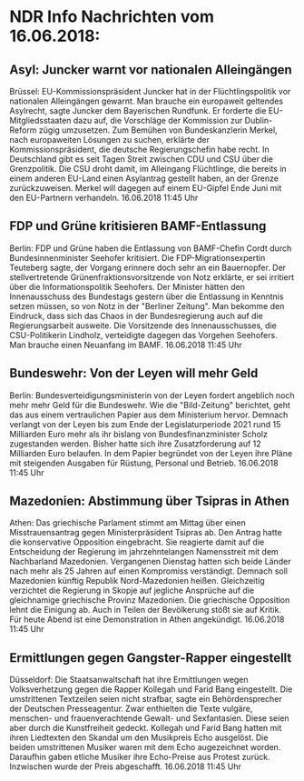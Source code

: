 # NDR Info Nachrichten vom 16.06.2018:


## Asyl: Juncker warnt vor nationalen Alleingängen
Brüssel: EU-Kommissionspräsident Juncker hat in der Flüchtlingspolitik vor nationalen Alleingängen gewarnt. Man brauche ein europaweit geltendes Asylrecht, sagte Juncker dem Bayerischen Rundfunk. Er forderte die EU-Mitgliedsstaaten dazu auf, die Vorschläge der Kommission zur Dublin-Reform zügig umzusetzen. Zum Bemühen von Bundeskanzlerin Merkel, nach europaweiten Lösungen zu suchen, erklärte der Kommissionspräsident, die deutsche Regierungschefin habe recht. In Deutschland gibt es seit Tagen Streit zwischen CDU und CSU über die Grenzpolitik. Die CSU droht damit, im Alleingang Flüchtlinge, die bereits in einem anderen EU-Land einen Asylantrag gestellt haben, an der Grenze zurückzuweisen. Merkel will dagegen auf einem EU-Gipfel Ende Juni mit den EU-Partnern verhandeln. 16.06.2018 11:45 Uhr 

## FDP und Grüne kritisieren BAMF-Entlassung
Berlin:       FDP und Grüne haben die Entlassung von BAMF-Chefin Cordt durch Bundesinnenminister Seehofer kritisiert. Die FDP-Migrationsexpertin Teuteberg sagte, der Vorgang erinnere doch sehr an ein Bauernopfer. Der stellvertretende Grünenfraktionsvorsitzende von Notz erklärte, er sei irritiert über die Informationspolitik Seehofers. Der Minister hätten den Innenausschuss des Bundestags gestern über die Entlassung in Kenntnis setzen müssen, so von Notz in der "Berliner Zeitung". Man bekomme den Eindruck, dass sich das Chaos in der Bundesregierung auch auf die Regierungsarbeit ausweite. Die Vorsitzende des Innenausschusses, die CSU-Politikerin Lindholz, verteidigte dagegen das Vorgehen Seehofers. Man brauche einen Neuanfang im BAMF. 16.06.2018 11:45 Uhr 

## Bundeswehr: Von der Leyen will mehr Geld
Berlin: Bundesverteidigungsministerin von der Leyen fordert angeblich noch mehr mehr Geld für die Bundeswehr. Wie die "Bild-Zeitung" berichtet, geht das aus einem vertraulichen Papier aus dem Ministerium hervor. Demnach verlangt von der Leyen bis zum Ende der Legislaturperiode 2021 rund 15 Milliarden Euro mehr als ihr bislang von Bundesfinanzminister Scholz zugestanden werden. Bisher hatte sich ihre Zusatzforderung auf 12 Milliarden Euro belaufen. In dem Papier begründet von der Leyen ihre Pläne mit steigenden Ausgaben für Rüstung, Personal und Betrieb. 16.06.2018 11:45 Uhr 

## Mazedonien: Abstimmung über Tsipras in Athen
Athen: Das griechische Parlament stimmt am Mittag über einen Misstrauensantrag gegen Ministerpräsident Tsipras ab. Den Antrag hatte die konservative Opposition eingebracht. Sie reagierte damit auf die Entscheidung der Regierung im jahrzehntelangen Namensstreit mit dem Nachbarland Mazedonien. Vergangenen Dienstag hatten sich beide Länder nach mehr als 25 Jahren auf einen Kompromiss verständigt. Demnach soll Mazedonien künftig Republik Nord-Mazedonien heißen. Gleichzeitig verzichtet die Regierung in Skopje auf jegliche Ansprüche auf die gleichnamige griechische Provinz Mazedonien. Die griechische Opposition lehnt die Einigung ab. Auch in Teilen der Bevölkerung stößt sie auf Kritik. Für heute Abend ist eine Demonstration in Athen angekündigt. 16.06.2018 11:45 Uhr 

## Ermittlungen gegen Gangster-Rapper eingestellt
Düsseldorf: Die Staatsanwaltschaft hat ihre Ermittlungen wegen Volksverhetzung gegen die Rapper Kollegah und Farid Bang eingestellt. Die umstrittenen Textzeilen seien nicht strafbar, sagte ein Behördensprecher der Deutschen Presseagentur. Zwar enthielten die Texte vulgäre, menschen- und frauenverachtende Gewalt- und Sexfantasien. Diese seien aber durch die Kunstfreiheit gedeckt. Kollegah und Farid Bang hatten mit ihren Liedtexten den Skandal um den Musikpreis Echo ausgelöst. Die beiden umstrittenen Musiker waren mit dem Echo augezeichnet worden. Daraufhin gaben etliche Musiker ihre Echo-Preise aus Protest zurück. Inzwischen wurde der Preis abgeschafft. 16.06.2018 11:45 Uhr 
